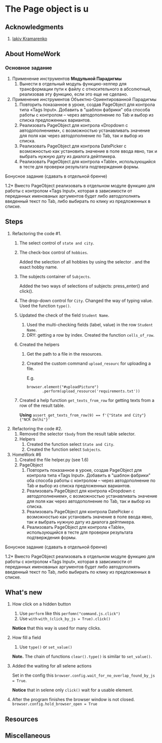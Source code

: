 # The Page object is u

## Acknowledgments
1. [Iakiv Kramarenko](https://github.com/yashaka)
## About HomeWork
### Основное задание
1. Применение инструментов **Модульной Парадигмы**
   1. Вынести в отдельный модуль функцию-хелпер для трансформации пути к файлу с
   относительного в абсолютный, реализовав эту функцию, если это еще не сделано.
2. Применение инструментов Объектно-Ориентированной Парадигмы
   1. Повторить показанное в уроке, создав PageObject для контрола типа 
   «Tags Input». Добавить в "шаблон фабрики" 
   оба способа работы с контролом – через автодополнение по Tab и 
   выбор из списка предложенных вариантов.
   2. Реализовать PageObject для контрола «Dropdown с автодополнением», 
   с возможностью устанавливать значение для поля как через автодополнение 
   по Tab, так и выбор из списка.
   3. Реализовать PageObject для контрола DatePicker с возможностью как
   установить значение в поле ввода явно, так и выбрать нужную дату 
   из диалога дейтпикера.
   4. Реализовать PageObject для контрола «Table», использующийся в тесте 
   для проверки результата подтверждения формы.

Бонусное задание (сдавать в отдельной бренче)

1.2* Вместо PageObject реализовать в отдельном модуле функцию для работы 
с контролом «Tags Input», которая в зависимости от переданных именованых 
аргументов будет либо автодополнять введенный текст по Tab, либо выбирать 
по клику из предложенных в списке.


## Steps
1. Refactoring the code #1.
   1. The select control of `state and city`.
   2. The check-box control of `hobbies`.
   
      Added the selection of all hobbies by using the selector .
      and the exact hobby name.
   3. The subjects container of `Subjects`.
   
      Added the two ways of selections of subjects: press_enter() and click().
   4. The drop-down control for `City`.
      Changed the way of typing value. Used the function `type()`.
   5. Updated the check of the field `Student Name`. 
      1. Used the multi-checking fields (label, value) in the row `Student Name`.
      2. DRY: getting a row by index.
         Created the function `cells_of_row`.
   6. Created the helpers
      1. Get the path to a file in the resources.
      2. Created the custom command `upload_resourc` for uploading a file.
         
         E.g. 
         ```
         browser.element("#uploadPicture")
                .perform(upload_resource('requirements.txt'))
         ```
   7. Created a help function `get_texts_from_row` 
      for getting texts from a row of the result table.
      
      **Using**
      `assert get_texts_from_row(9) == f'{"State and City"} {"NCR Delhi"}'`
2. Refactoring the code #2.
   1. Removed the selector `tbody` from the result table selector.
   2. Helpers 
      1. Created the function select `State and City`.
      2. Created the function select `Subjects`.
3. HomeWork #6
   1. Created the file helper.py (see 1.6) 
   2. PageObject
      1. Повторить показанное в уроке, создав PageObject для контрола типа 
      «Tags Input». Добавить в "шаблон фабрики" 
      оба способа работы с контролом – через автодополнение по Tab и 
      выбор из списка предложенных вариантов.
      2. Реализовать PageObject для контрола «Dropdown с автодополнением», 
      с возможностью устанавливать значение для поля как через автодополнение 
      по Tab, так и выбор из списка.
      3. Реализовать PageObject для контрола DatePicker с возможностью как
      установить значение в поле ввода явно, так и выбрать нужную дату 
      из диалога дейтпикера.
      4. Реализовать PageObject для контрола «Table», использующийся в тесте 
      для проверки результата подтверждения формы.

Бонусное задание (сдавать в отдельной бренче)

1.2* Вместо PageObject реализовать в отдельном модуле функцию для работы 
с контролом «Tags Input», которая в зависимости от переданных именованых 
аргументов будет либо автодополнять введенный текст по Tab, либо выбирать 
по клику из предложенных в списке.

## What's new
1. How click on a hidden button
   1. Use `perform` like this
   `perfomn("command.js.click")`
   2. Use `with`
   `with_(click_by_js = True).click()`

   **Notice** that this way is used for many clicks. 
2. How fill a field
   1. Use `type()` or `set_value()`
   
   **Note.** The chain of functions `clear().type()` is similar to  `set_value()`.
3. Added the waiting for all selene actions
   
   Set in the config this `browser.config.wait_for_no_overlap_found_by_js = True`.
   
   **Notice** that in selene only `click()` wait for a usable element.
4. After the program finishes the browser window is not closed.  
   `browser.config.hold_browser_open = True`


## Resources

## Miscellaneous


